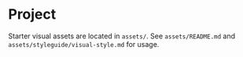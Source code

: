 # Project

Starter visual assets are located in `assets/`. See `assets/README.md` and `assets/styleguide/visual-style.md` for usage.